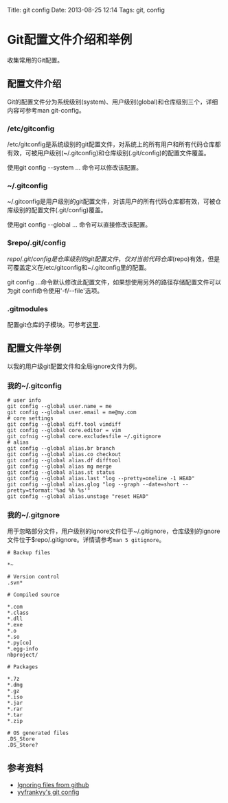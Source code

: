 Title: git config
Date: 2013-08-25 12:14
Tags: git, config

# Git配置文件介绍和举例

收集常用的Git配置。

## 配置文件介绍

Git的配置文件分为系统级别(system)、用户级别(global)和仓库级别三个，详细内容可参考man git-config。
### /etc/gitconfig

/etc/gitconfig是系统级别的git配置文件，对系统上的所有用户和所有代码仓库都有效，可被用户级别(~/.gitconfig)和仓库级别(.git/config)的配置文件覆盖。

使用git config --system ... 命令可以修改该配置。

### ~/.gitconfig

~/.gitconfig是用户级别的git配置文件，对该用户的所有代码仓库都有效，可被仓库级别的配置文件(.git/config)覆盖。

使用git config --global ... 命令可以直接修改该配置。

### $repo/.git/config

$repo/.git/config是仓库级别的git配置文件，仅对当前代码仓库($repo)有效，但是可覆盖定义在/etc/gitconfig和~/.gitconfig里的配置。

git config ...命令默认修改此配置文件，如果想使用另外的路径存储配置文件可以为git confi命令使用'-f/--file'选项。

### .gitmodules

配置git仓库的子模块。可参考[这里](https///www.kernel.org/pub/software/scm/git/docs/gitmodules.html).
## 配置文件举例

以我的用户级git配置文件和全局ignore文件为例。
### 我的~/.gitconfig

	# user info
	git config --global user.name = me
	git config --global user.email = me@my.com
	# core settings
	git config --global diff.tool vimdiff
	git config --global core.editor = vim
	git cofnig --global core.excludesfile ~/.gitignore
	# alias
	git config --global alias.br branch
	git config --global alias.co checkout
	git config --global alias.df difftool
	git config --global alias mg merge
	git config --global alias.st status
	git config --global alias.last "log --pretty=oneline -1 HEAD"
	git config --global alias.glog "log --graph --date=short --pretty=tformat:'%ad %h %s'"
	git config --global alias.unstage "reset HEAD"
	

### 我的~/.gitgnore

用于忽略部分文件，用户级别的ignore文件位于~/.gitignore，仓库级别的ignore文件位于$repo/.gitignore。详情请参考`man 5 gitignore`。

	
	# Backup files

	*~
	 
	# Version control
	.svn*
	
	# Compiled source

	*.com
	*.class
	*.dll
	*.exe
	*.o
	*.so
	*.py[co]
	*.egg-info
	nbproject/
	
	# Packages

	*.7z
	*.dmg
	*.gz
	*.iso
	*.jar
	*.rar
	*.tar
	*.zip
	
	# OS generated files
	.DS_Store
	.DS_Store?

## 参考资料

*  [Ignoring files from github](https///help.github.com/articles/ignoring-files)
*  [yyfrankyy's git config](http://f2e.us/wiki/git-config.html#!/)

